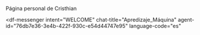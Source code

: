 Página personal de Cristhian
<script src="https://www.gstatic.com/dialogflow-console/fast/messenger/bootstrap.js?v=1"></script>
<df-messenger
  intent="WELCOME"
  chat-title="Apredizaje_Máquina"
  agent-id="76db7e36-3e4b-422f-930c-e54d44747e95"
  language-code="es"
></df-messenger>
